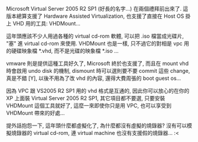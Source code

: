 Microsoft Virtual Server 2005 R2 SP1 (好長的名字...) 在兩個禮拜前出來了. 這版本總算支援了 Hardware Assisted Virtualization, 也支援了直接在 Host OS 掛上 VHD 用的工具: VHDMount...

這年頭應該不少人用過各種的 virtual cd-rom 軟體, 可以把 .iso 檔當成光碟片, "塞" 進 virtual cd-rom 來使用. VHDMount 也是一樣, 只不過它的對相是 vpc 用的硬碟映象檔 *.vhd, 而不是光碟的映象檔 *.iso ...

vmware 則是提供這種工具好久了, Microsoft 終於也支援了, 而且在 mount vhd 時會啟用 undo disk 的機制, dismount 時可以選則要不要 commit 這些 change, 真是不錯 [Y], 以後不用為了改 vhd 的內容, 還得大費周張的 boot guest os...

因為 VPC 跟 VS2005 R2 SP1 用的 vhd 格式是互通的, 因此你可以放心的在你的 XP 上面裝 Virtual Server 2005 R2 SP1, 其它項目都不要選, 只要安裝 VHDMount 這個工具就好了, 這麼一來即使你只是用 VPC, 也可以享受到 VHDMount 帶來的好處...

提外話抱怨一下, 這年頭什麼都虛擬化了, 為什麼都沒有虛擬的燒錄器? 沒有可以模擬燒錄器的 virtual cd-rom, 連 virtual machine 也沒有支援假的燒錄器... :<